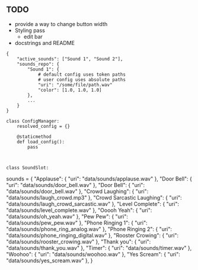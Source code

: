 ## TODO
- provide a way to change button width
- Styling pass
    - edit bar
- docstrings and README


```
{
    "active_sounds": ["Sound 1", "Sound 2"],
    "sounds_repo": {
        "Sound 1": {
            # default config uses token paths
            # user config uses absolute paths
            "uri": "/some/file/path.wav"
            "color": [1.0, 1.0, 1.0]
        },
        ...
    }
}
```

```
class ConfigManager:
    resolved_config = {}

    @staticmethod
    def load_config():
        pass
    


```

```
class SoundSlot:

```

sounds = {
    "Applause": {
        "uri": "data/sounds/applause.wav"
    },
    "Door Bell": {
        "uri": "data/sounds/door_bell.wav"
    },
    "Door Bell": {
        "uri": "data/sounds/door_bell.wav"
    },
    "Crowd Laughing": {
        "uri": "data/sounds/laugh_crowd.mp3"
    },
    "Crowd Sarcastic Laughing": {
        "uri": "data/sounds/laugh_crowd_sarcastic.wav"
    },
    "Level Complete": {
        "uri": "data/sounds/level_complete.wav"
    },
    "Ooooh Yeah": {
        "uri": "data/sounds/oh_yeah.wav"
    },
    "Pew Pew": {
        "uri": "data/sounds/pew_pew.wav"
    },
    "Phone Ringing 1": {
        "uri": "data/sounds/phone_ring_analog.wav"
    },
    "Phone Ringing 2": {
        "uri": "data/sounds/phone_ringing_digital.wav"
    },
    "Rooster Crowing": {
        "uri": "data/sounds/rooster_crowing.wav"
    },
    "Thank you": {
        "uri": "data/sounds/thank_you.wav"
    },
    "Timer": {
        "uri": "data/sounds/timer.wav"
    },
    "Woohoo": {
        "uri": "data/sounds/woohoo.wav"
    },
    "Yes Scream": {
        "uri": "data/sounds/yes_scream.wav"
    },
}